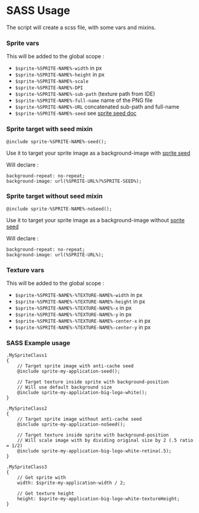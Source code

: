 
# SASS Usage

The script will create a scss file, with some vars and mixins.


### Sprite vars

This will be added to the global scope :

- `$sprite-%SPRITE-NAME%-width` in px
- `$sprite-%SPRITE-NAME%-height` in px
- `$sprite-%SPRITE-NAME%-scale`
- `$sprite-%SPRITE-NAME%-DPI`
- `$sprite-%SPRITE-NAME%-sub-path` (texture path from IDE)
- `$sprite-%SPRITE-NAME%-full-name` name of the PNG file
- `$sprite-%SPRITE-NAME%-URL` concatenated sub-path and full-name
- `$sprite-%SPRITE-NAME%-seed` see [sprite seed doc](https://github.com/la-haute-societe/texture-packer-solid-exporter/blob/master/sprite-seed.md)



### Sprite target with seed mixin

```
@include sprite-%SPRITE-NAME%-seed();
```

Use it to target your sprite image as a background-image with [sprite seed](https://github.com/la-haute-societe/texture-packer-solid-exporter/blob/master/sprite-seed.md)

Will declare :
```
background-repeat: no-repeat;
background-image: url(%SPRITE-URL%?%SPRITE-SEED%);
```



### Sprite target without seed mixin

```
@include sprite-%SPRITE-NAME%-noSeed();
```

Use it to target your sprite image as a background-image without [sprite seed](https://github.com/la-haute-societe/texture-packer-solid-exporter/blob/master/sprite-seed.md)

Will declare :
```
background-repeat: no-repeat;
background-image: url(%SPRITE-URL%);
```



### Texture vars

This will be added to the global scope :

- `$sprite-%SPRITE-NAME%-%TEXTURE-NAME%-width` in px
- `$sprite-%SPRITE-NAME%-%TEXTURE-NAME%-height` in px
- `$sprite-%SPRITE-NAME%-%TEXTURE-NAME%-x` in px
- `$sprite-%SPRITE-NAME%-%TEXTURE-NAME%-y` in px
- `$sprite-%SPRITE-NAME%-%TEXTURE-NAME%-center-x` in px
- `$sprite-%SPRITE-NAME%-%TEXTURE-NAME%-center-y` in px



### SASS Example usage

```
.MySpriteClass1
{
    // Target sprite image with anti-cache seed
    @include sprite-my-application-seed();

    // Target texture inside sprite with background-position
    // Will use default background size
    @include sprite-my-application-big-logo-white();
}

.MySpriteClass2
{
    // Target sprite image without anti-cache seed
    @include sprite-my-application-noSeed();

    // Target texture inside sprite with background-position
    // Will scale image with by dividing original size by 2 (.5 ratio = 1/2)
    @include sprite-my-application-big-logo-white-retina(.5);
}

.MySpriteClass3
{
    // Get sprite with
    width: $sprite-my-application-width / 2;

    // Get texture height
    height: $sprite-my-application-big-logo-white-textureHeight;
}
```


